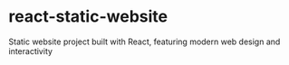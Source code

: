# react-static-website
Static website project built with React, featuring modern web design and interactivity
